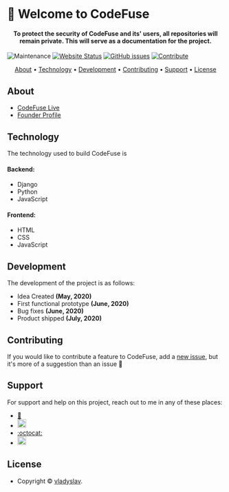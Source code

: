 # 🚀 Welcome to CodeFuse 
<h4 align="center">To protect the security of CodeFuse and its' users, all repositories will remain private. This will serve as a documentation for the project.</h4>


![Maintenance](https://img.shields.io/badge/maintained%3F-yes-brightgreen.svg)
<a href="https://codefuse.herokuapp.com/">
 ![Website Status](https://img.shields.io/badge/website-online-brightgreen)</a>
<a href="https://github.com/code-fuse/public/issues">
![GitHub issues](https://img.shields.io/github/issues/code-fuse/public)</a>
<a href="https://github.com/code-fuse/public/issues/new">
![Contribute](https://img.shields.io/badge/contribute-here-important.svg)</a>

<p align="center">
  <a href="#about">About</a> •
  <a href="#technology">Technology</a> •
  <a href="#development">Development</a> •
  <a href="#contributing">Contributing</a> •
  <a href="#support">Support</a> •
  <a href="#license">License</a>
<!--   <a href="#pitch">Pitch</a> • -->
<!--   <a href="#installation">Installation</a> • -->
<!--   <a href="#structure">Structure</a> • -->
</p>

## About

- [CodeFuse Live](https://codefuse.herokuapp.com/)
- [Founder Profile](https://github.com/vladyslavnUA)

## Technology
The technology used to build CodeFuse is <br>
#### Backend:
- Django
- Python
- JavaScript
#### Frontend:
- HTML
- CSS 
- JavaScript

## Development
The development of the project is as follows:
- Idea Created **(May, 2020)**
- First functional prototype **(June, 2020)**
- Bug fixes **(June, 2020)**
- Product shipped **(July, 2020)**

## Contributing
If you would like to contribute a feature to CodeFuse, add a [new issue](https://github.com/code-fuse/public/issues/new), but it's more of a suggestion than an issue 🙂

## Support
For support and help on this project, reach out to me in any of these places:
- [:envelope_with_arrow:](vladyslavn@yahoo.com)
- <a href="https://twitter.com/voragoes"><img src="http://www.newdesignfile.com/postpic/2012/02/official-twitter-logo-icon_51308.png" width="20" height="20"></a>
- [:octocat:](https://github.com/vladyslavnUA)
- <a href="https://dev.to/vladyslavnua"><img src="https://cdn4.iconfinder.com/data/icons/logos-and-brands-1/512/84_Dev_logo_logos-512.png" width="20" height="20"></a>

## License

- Copyright © [vladyslav](https://github.com/vladyslavnUA).
